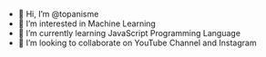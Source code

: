 - 👋 Hi, I’m @topanisme
- 👀 I’m interested in Machine Learning
- 🌱 I’m currently learning JavaScript Programming Language
- 💞️ I’m looking to collaborate on YouTube Channel and Instagram

<!---
topanisme/topanisme is a ✨ special ✨ repository because its `README.md` (this file) appears on your GitHub profile.
You can click the Preview link to take a look at your changes.
--->

